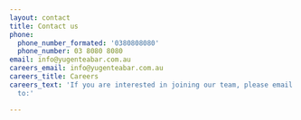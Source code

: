 ```yaml
---
layout: contact
title: Contact us
phone:
  phone_number_formated: '0380808080'
  phone_number: 03 8080 8080
email: info@yugenteabar.com.au
careers_email: info@yugenteabar.com.au
careers_title: Careers
careers_text: 'If you are interested in joining our team, please email your resume
  to:'

---
```

